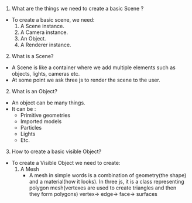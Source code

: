 1. What are the things we need to create a basic Scene ?

- To create a basic scene, we need:
  1. A Scene instance.
  2. A Camera instance.
  3. An Object.
  4. A Renderer instance.

2.  What is a Scene?

- A Scene is like a container where we add multiple elements such as objects, lights, cameras etc.
- At some point we ask three js to render the scene to the user.

2. What is an Object?

- An object can be many things. 
- It can be : 
    * Primitive geometries
    * Imported models
    * Particles
    * Lights 
    * Etc.

3. How to create a basic visible Object?
- To create a Visible Object we need to create:
    1. A Mesh
        - A mesh in simple words is a combination of geometry(the shape) and a material(how it looks).
        In three js, it is a class representing polygon mesh(vertexes are used to create triangles and then they form polygons)
        vertex-> edge-> face-> surfaces
         